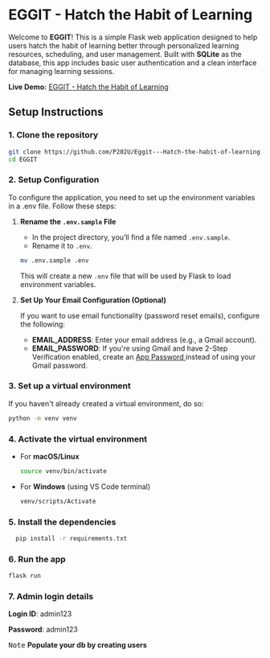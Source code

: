 # EGGIT - Hatch the Habit of Learning

Welcome to **EGGIT**! This is a simple Flask web application designed to help users hatch the habit of learning better through personalized learning resources, scheduling, and user management. Built with **SQLite** as the database, this app includes basic user authentication and a clean interface for managing learning sessions.

**Live Demo:** [EGGIT - Hatch the Habit of Learning](https://eggit-hatch-the-habit-of-learning.vercel.app/)

## Setup Instructions

### 1. Clone the repository

```bash
git clone https://github.com/P202U/Eggit---Hatch-the-habit-of-learning.git
cd EGGIT
```

### 2. Setup Configuration

To configure the application, you need to set up the environment variables in a .env file. Follow these steps:

1. **Rename the `.env.sample` File**

   - In the project directory, you’ll find a file named `.env.sample`.
   - Rename it to `.env`.

   ```bash
   mv .env.sample .env
   ```

   This will create a new `.env` file that will be used by Flask to load environment variables.

2. **Set Up Your Email Configuration (Optional)**

   If you want to use email functionality (password reset emails), configure the following:

   - **EMAIL_ADDRESS**: Enter your email address (e.g., a Gmail account).
   - **EMAIL_PASSWORD**: If you're using Gmail and have 2-Step Verification enabled, create an [App Password ](https://myaccount.google.com/apppasswords)
     instead of using your Gmail password.

### 3. Set up a virtual environment

If you haven't already created a virtual environment, do so:

```bash
python -m venv venv
```

### 4. Activate the virtual environment

- For **macOS/Linux**

  ```bash
  source venv/bin/activate
  ```

- For **Windows** (using VS Code terminal)
  ```bash
  venv/scripts/Activate
  ```

### 5. Install the dependencies

```bash
  pip install -r requirements.txt
```

### 6. Run the app

```bash
flask run
```

### 7. Admin login details

**Login ID**: admin123

**Password**: admin123

<kbd>Note</kbd> **Populate your db by creating users**
